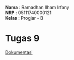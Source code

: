 **Nama**  : Ramadhan Ilham Irfany<br>
**NRP**   : 05111740000121<br>
**Kelas** : Progjar - B

# Tugas 9

[Dokumentasi](https://itsacid.sharepoint.com/sites/MKProgjar1920GenapB/Dokumen%20Berbagi/Forms/AllItems.aspx?id=%2Fsites%2FMKProgjar1920GenapB%2FDokumen%20Berbagi%2FGeneral%2FTugas%209%2F05111740000121%5FTugas9%2Epdf&parent=%2Fsites%2FMKProgjar1920GenapB%2FDokumen%20Berbagi%2FGeneral%2FTugas%209)